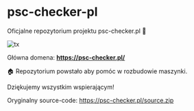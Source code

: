# psc-checker-pl
Oficjalne repozytorium projektu psc-checker.pl 🌻

![tx](https://i.postimg.cc/jSJHz1cg/psc.png)


Główna domena: **https://psc-checker.pl/**


🏠 Repozytorium powstało aby pomóc w rozbudowie maszynki.


Dziękujemy wszystkim wspierającym!



Oryginalny source-code: https://psc-checker.pl/source.zip
